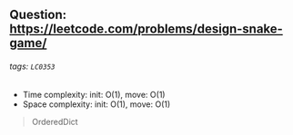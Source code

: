 ## Question: https://leetcode.com/problems/design-snake-game/
###### tags: `LC0353`

* Time complexity: init: O(1), move: O(1)
* Space complexity: init: O(1), move: O(1)

> OrderedDict